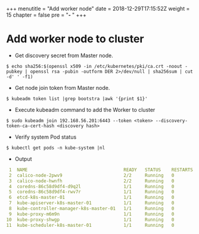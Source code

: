 +++
menutitle = "Add worker node"
date = 2018-12-29T17:15:52Z
weight = 15
chapter = false
pre = "<b>- </b>"
+++

# Add worker node to cluster

- Get discovery secret from Master node.

```shell
$ echo sha256:$(openssl x509 -in /etc/kubernetes/pki/ca.crt -noout -pubkey | openssl rsa -pubin -outform DER 2>/dev/null | sha256sum | cut -d' ' -f1)
```

- Get node join token from Master node.

```shell
$ kubeadm token list |grep bootstra |awk '{print $1}'
```

- Execute kubeadm command to add the Worker to cluster

```shell
$ sudo kubeadm join 192.168.56.201:6443 --token <token> --discovery-token-ca-cert-hash <discovery hash>
```

- Verify system Pod status

```shell
$ kubectl get pods -n kube-system |nl
```

- Output

```yaml
 1  NAME                                    READY   STATUS    RESTARTS   AGE
 2  calico-node-2pwv9                       2/2     Running   0          20m
 3  calico-node-hwnfh                       2/2     Running   0          19m
 4  coredns-86c58d9df4-d9q2l                1/1     Running   0          21m
 5  coredns-86c58d9df4-rwv7r                1/1     Running   0          21m
 6  etcd-k8s-master-01                      1/1     Running   0          20m
 7  kube-apiserver-k8s-master-01            1/1     Running   0          20m
 8  kube-controller-manager-k8s-master-01   1/1     Running   0          20m
 9  kube-proxy-m6m9n                        1/1     Running   0          21m
10  kube-proxy-shwgp                        1/1     Running   0          19m
11  kube-scheduler-k8s-master-01            1/1     Running   0          20m
```
